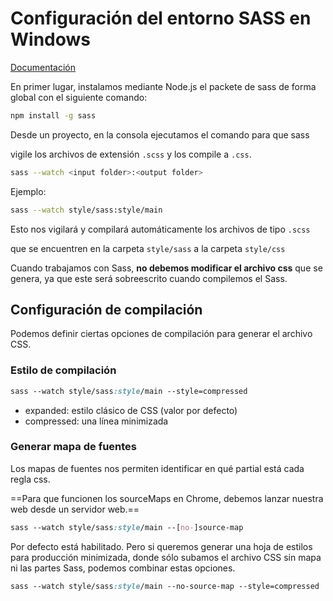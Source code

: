 # Configuración del entorno SASS en Windows

[Documentación](<https://sass-lang.com/install>)

En primer lugar, instalamos mediante Node.js el packete de sass de forma global con el siguiente comando:

```bash
npm install -g sass
```

Desde un proyecto, en la consola ejecutamos el comando para que sass

vigile los archivos de extensión `.scss` y los compile a `.css`.

```bash
sass --watch <input folder>:<output folder>
```
Ejemplo:

```bash
sass --watch style/sass:style/main
```

Esto nos vigilará y compilará automáticamente los archivos de tipo `.scss`

que se encuentren en la carpeta `style/sass` a la carpeta `style/css`

Cuando trabajamos con Sass, **no debemos modificar el archivo css** que se genera, ya que este será sobreescrito cuando compilemos el Sass.

## Configuración de compilación

Podemos definir ciertas opciones de compilación para generar el archivo CSS.

### Estilo de compilación

```scss
sass --watch style/sass:style/main --style=compressed
```

- expanded: estilo clásico de CSS (valor por defecto)
- compressed: una línea minimizada

### Generar mapa de fuentes

Los mapas de fuentes nos permiten identificar en qué partial está cada regla css.

==Para que funcionen los sourceMaps en Chrome, debemos lanzar nuestra web desde un servidor web.==

```scss
sass --watch style/sass:style/main --[no-]source-map
```

Por defecto está habilitado. Pero si queremos generar una hoja de estilos para producción minimizada, donde sólo subamos el archivo CSS sin mapa ni las partes Sass, podemos combinar estas opciones.

```scss
sass --watch style/sass:style/main --no-source-map --style=compressed
```
